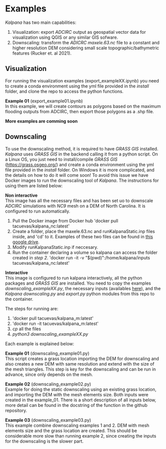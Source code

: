 # Examples

*Kalpana* has two main capabilities:

1. Visualization: export *ADCIRC* output as geospatial vector data for visualization using QGIS or any similar GIS sofware.
2. Downscaling: transform the *ADICRC* *maxele.63.nc* file to a constant and higher resolution DEM considering small scale topographic/bathymetric features (Rucker et. al 2021).

## Visualization
For running the visualization examples (export_exampleXX.ipynb) you need to create a conda environment using the yml file provided in the *install* folder, and clone the repo to access the python functions.

**Example 01** (export_example01.ipynb)<br>
In this example, we will create contours as polygons based on the maximum flooding outputs from ADCIRC,
then export those polygons as a .shp file.

**More examples are comming soon**

## Downscaling

To use the downscaling method, it is required to have *GRASS GIS* installed. *Kalpana* uses *GRASS GIS* in the backend calling it from a python script. On a Linux OS, you just need to install/compile *GRASS GIS* (https://grass.osgeo.org/) and create a conda environment using the yml file provided in the *install* folder. On Windows it is more complicated, and the details on how to do it will come soon! To avoid this issue we have Docker images to run the downscaling tool of *Kalpana*.
The instructions for using them are listed below:


**Non interactive**<br>
This image has all the necessary files and has been set uo to downscale *ADCIRC* simulations with *NC9* mesh on a DEM of North Carolina. It is configured to run automatically.
1. Pull the Docker image from Docker hub
'docker pull tacuevas/kalpana_nc:latest'
2. Create a folder, place the maxele.63.nc and runKalpanaStatic.inp files inside, and 'cd' to it. Examples of these two files can be found in [this google drive](https://drive.google.com/drive/folders/1cbQzN4SrLs_rVlz9q8zHCKbFtQpLO5CG?usp=sharing).
3. Modify runKalpanaStatic.inp if neccesary.
4. Run the container declaring a volume so kalpana can access the folder created in *step 2*.
'docker run -it -v "$(pwd)":/home/kalpana/inputs tacuevas/kalpana_nc:latest'

**Interactive**<br>
This image is configured to run kalpana interactively, all the python packages and *GRASS GIS* are installed. You need to copy the examples *downscaling_exampleXX.py*, the necessary inputs (availables [here](https://drive.google.com/drive/folders/1cbQzN4SrLs_rVlz9q8zHCKbFtQpLO5CG?usp=sharing)), and the *Kalpana* *downscaling.py* and *export.py* python modules from this repo to the container.


The steps for running are:

1) 'docker pull tacuevas/kalpana_m:latest'
2) 'docker run -it tacuevas/kalpana_m:latest'
3) *cp* all the files
4) *python3 downscaling_exampleXX.py* 

Each example is explained below:

**Example 01** (downscaling_example01.py)<br>
This script creates a grass location importing the DEM for downscaling and also creates a new DEM with same resolution and extend with the size of the mesh triangles. This step is key for the downscaling and can be run in advance, since only depends on the mesh.

**Example 02** (downscaling_example02.py)<br>
Example for doing the static downscaling using an existing grass location, and importing the DEM with the mesh elements size. Both inputs were created in the example_01. There is a short description of all inputs below, more detail can be found in the docstring of the function in the github repository.

**Example 03** (downscaling_example03.py)<br>
This example combine downscaling examples 1 and 2. DEM with mesh elements size and the grass location are created. This should be considerable more slow than running example 2, since creating the inputs for the downscaling is the slower part.
